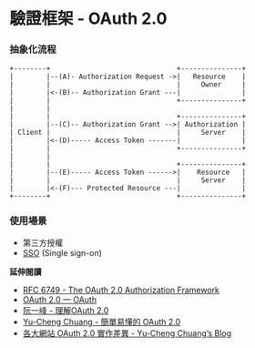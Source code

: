 # 驗證框架 - OAuth 2.0

### 抽象化流程

```
+--------+                               +---------------+
|        |--(A)- Authorization Request ->|   Resource    |
|        |                               |     Owner     |
|        |<-(B)-- Authorization Grant ---|               |
|        |                               +---------------+
|        |
|        |                               +---------------+
|        |--(C)-- Authorization Grant -->| Authorization |
| Client |                               |     Server    |
|        |<-(D)----- Access Token -------|               |
|        |                               +---------------+
|        |
|        |                               +---------------+
|        |--(E)----- Access Token ------>|    Resource   |
|        |                               |     Server    |
|        |<-(F)--- Protected Resource ---|               |
+--------+                               +---------------+
```

<!--
去售票亭 (Resource Owne) 購買遊樂園兩日票 (Authorization Request)，兩日計算日期為入場開始算起，進場時須將門票 (Authorization Grant) 拿給驗票口，驗票口確認過後，會印一張入場時間跟最慢要離場的時間收據 (Access Token) 給你，你在每項遊樂設施排隊的時候，工作人員會檢查你的收據中列印的資料，核對後決定是你否可以玩這個遊樂設施。
 -->

### 使用場景

* 第三方授權
* [SSO](https://zh.wikipedia.org/wiki/%E5%96%AE%E4%B8%80%E7%99%BB%E5%85%A5) (Single sign-on)

**延伸閱讀**

* [RFC 6749 - The OAuth 2.0 Authorization Framework](https://tools.ietf.org/html/rfc6749)
* [OAuth 2.0 — OAuth](https://oauth.net/2/)
* [阮一峰 - 理解OAuth 2.0](http://www.ruanyifeng.com/blog/2014/05/oauth_2_0.html)
* [Yu-Cheng Chuang - 簡單易懂的 OAuth 2.0](https://speakerdeck.com/chitsaou/jian-dan-yi-dong-de-oauth-2-dot-0)
* [各大網站 OAuth 2.0 實作差異 - Yu-Cheng Chuang’s Blog](https://blog.yorkxin.org/2013/09/30/oauth2-implementation-differences-among-famous-sites)
